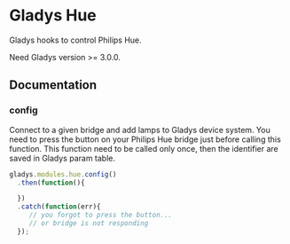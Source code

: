 # Gladys Hue

Gladys hooks to control Philips Hue.

Need Gladys version >= 3.0.0.

## Documentation


### config

Connect to a given bridge and add lamps to Gladys device system. 
You need to press the button on your Philips Hue bridge just before calling this function.
This function need to be called only once, then the identifier are saved in Gladys param table.

```javascript
gladys.modules.hue.config()
  .then(function(){

  })
  .catch(function(err){
     // you forgot to press the button...
     // or bridge is not responding
  });
```
